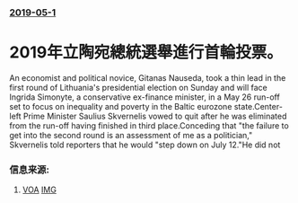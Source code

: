 ### [2019-05-1](/news/2019/05/1/index.md)

##### 
# 2019年立陶宛總統選舉進行首輪投票。 

An economist and political novice, Gitanas Nauseda, took a thin lead in the first round of Lithuania's presidential election on Sunday and will face Ingrida Simonyte, a conservative ex-finance minister, in a May 26 run-off set to focus on inequality and poverty in the Baltic eurozone state.Center-left Prime Minister Saulius Skvernelis vowed to quit after he was eliminated from the run-off having finished in third place.Conceding that "the failure to get into the second round is an assessment of me as a politician," Skvernelis told reporters that he would "step down on July 12."He did not


### 信息来源:

1. [VOA](https://www.voanews.com/a/lithuania-election-prediction/4914752.html) [IMG](https://media.voltron.voanews.com/Drupal/01live-166/2019-06/ED7249E6-C9C2-4AF2-BF24-93591EAAA656.jpg)
